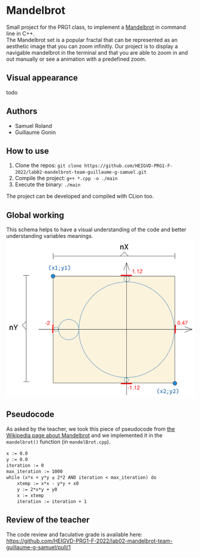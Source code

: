# Mandelbrot
Small project for the PRG1 class, to implement a [Mandelbrot](https://en.wikipedia.org/wiki/Mandelbrot_set) in command line in C++.  
The Mandelbrot set is a popular fractal that can be represented as an aesthetic image that you can zoom infinitly. Our project is to display a navigable mandelbrot in the terminal and that you are able to zoom in and out manually or see a animation with a predefined zoom.

## Visual appearance
todo

## Authors
- Samuel Roland
- Guillaume Gonin

## How to use
1. Clone the repos: `git clone https://github.com/HEIGVD-PRG1-F-2022/lab02-mandelbrot-team-guillaume-g-samuel.git`
1. Compile the project: `g++ *.cpp -o ./main`
1. Execute the binary: `./main`

The project can be developed and compiled with CLion too.

## Global working
This schema helps to have a visual understanding of the code and better understanding variables meanings.
![table schema](img/table-schema.png)

## Pseudocode
As asked by the teacher, we took this piece of pseudocode from [the Wikipedia page about Mandelbrot](https://en.wikipedia.org/wiki/Mandelbrot_set#Computer_drawings) and we implemented it in the `mandelbrot()` function (in `mandelBrot.cpp`).

```
x := 0.0
y := 0.0
iteration := 0
max_iteration := 1000
while (x*x + y*y ≤ 2*2 AND iteration < max_iteration) do
	xtemp := x*x - y*y + x0
	y := 2*x*y + y0
	x := xtemp
	iteration := iteration + 1
```


## Review of the teacher
The code review and faculative grade is available here: https://github.com/HEIGVD-PRG1-F-2022/lab02-mandelbrot-team-guillaume-g-samuel/pull/1